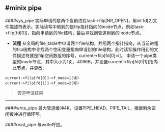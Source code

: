 #minix pipe
----
####sys_pipe
实际申请的是两个当前进程task->filp[NR_OPEN]，用int fd[2]文件描述符表示。实际读写中用到的是filp指针指向的inode节点，例如task->filp[fd[0]]，指向申请到的file结构，最后寻找到管道用到的inode节点。
* **流程**
从全局的file_table中申请两个file结构，并用两个指针指向，从当前进程的filp结构中寻找两个空闲变量指向申请到的file结构，此时读写操作用到的文件描述符就是filp空闲数组的序号，current->filp[fd[0]=i]。
申请一个pipe类型的inode节点，其中大小为1页，4096B，并设置current->filp[fd[0|1]]指向此节点，并更改,
```
current->filp[fd[0]]->f_mode=1(读)
current->filp[fd[1]]->f_mode=2(写)
```

>管道申请结束

---
####write_pipe
最大管道缓冲4K，设置PIPE_HEAD，PIPE_TAIL，根据剩余空闲缓冲进行循环写。

####read_pipe
与write呼应。
